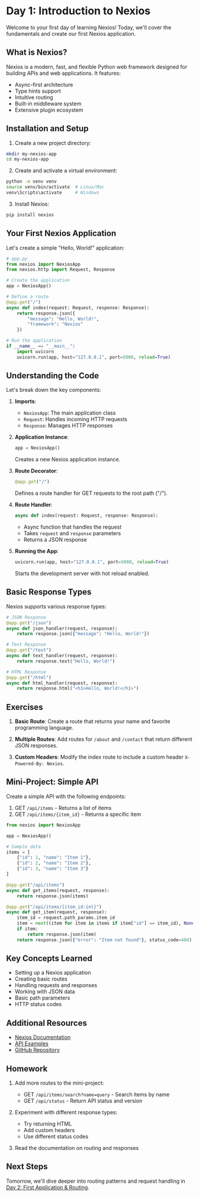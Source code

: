 # Day 1: Introduction to Nexios

Welcome to your first day of learning Nexios! Today, we'll cover the fundamentals and create our first Nexios application.

## What is Nexios?

Nexios is a modern, fast, and flexible Python web framework designed for building APIs and web applications. It features:
- Async-first architecture
- Type hints support
- Intuitive routing
- Built-in middleware system
- Extensive plugin ecosystem

## Installation and Setup

1. Create a new project directory:
```bash
mkdir my-nexios-app
cd my-nexios-app
```

2. Create and activate a virtual environment:
```bash
python -m venv venv
source venv/bin/activate  # Linux/Mac
venv\Scripts\activate     # Windows
```

3. Install Nexios:
```bash
pip install nexios
```

## Your First Nexios Application

Let's create a simple "Hello, World!" application:

```python
# app.py
from nexios import NexiosApp
from nexios.http import Request, Response

# Create the application
app = NexiosApp()

# Define a route
@app.get("/")
async def index(request: Request, response: Response):
    return response.json({
        "message": "Hello, World!",
        "framework": "Nexios"
    })

# Run the application
if __name__ == "__main__":
    import uvicorn
    uvicorn.run(app, host="127.0.0.1", port=5000, reload=True)
```

## Understanding the Code

Let's break down the key components:

1. **Imports**:
   - `NexiosApp`: The main application class
   - `Request`: Handles incoming HTTP requests
   - `Response`: Manages HTTP responses

2. **Application Instance**:
   ```python
   app = NexiosApp()
   ```
   Creates a new Nexios application instance.

3. **Route Decorator**:
   ```python
   @app.get("/")
   ```
   Defines a route handler for GET requests to the root path ("/").

4. **Route Handler**:
   ```python
   async def index(request: Request, response: Response):
   ```
   - Async function that handles the request
   - Takes `request` and `response` parameters
   - Returns a JSON response

5. **Running the App**:
   ```python
   uvicorn.run(app, host="127.0.0.1", port=5000, reload=True)
   ```
   Starts the development server with hot reload enabled.

## Basic Response Types

Nexios supports various response types:

```python
# JSON Response
@app.get("/json")
async def json_handler(request, response):
    return response.json({"message": "Hello, World!"})

# Text Response
@app.get("/text")
async def text_handler(request, response):
    return response.text("Hello, World!")

# HTML Response
@app.get("/html")
async def html_handler(request, response):
    return response.html("<h1>Hello, World!</h1>")
```

## Exercises

1. **Basic Route**:
   Create a route that returns your name and favorite programming language.

2. **Multiple Routes**:
   Add routes for `/about` and `/contact` that return different JSON responses.

3. **Custom Headers**:
   Modify the index route to include a custom header `X-Powered-By: Nexios`.

## Mini-Project: Simple API

Create a simple API with the following endpoints:
1. GET `/api/items` - Returns a list of items
2. GET `/api/items/{item_id}` - Returns a specific item

```python
from nexios import NexiosApp

app = NexiosApp()

# Sample data
items = [
    {"id": 1, "name": "Item 1"},
    {"id": 2, "name": "Item 2"},
    {"id": 3, "name": "Item 3"}
]

@app.get("/api/items")
async def get_items(request, response):
    return response.json(items)

@app.get("/api/items/{item_id:int}")
async def get_item(request, response):
    item_id = request.path_params.item_id
    item = next((item for item in items if item["id"] == item_id), None)
    if item:
        return response.json(item)
    return response.json({"error": "Item not found"}, status_code=404)
```

## Key Concepts Learned

- Setting up a Nexios application
- Creating basic routes
- Handling requests and responses
- Working with JSON data
- Basic path parameters
- HTTP status codes

## Additional Resources

- [Nexios Documentation](https://nexios.dev)
- [API Examples](https://nexios.dev/examples)
- [GitHub Repository](https://github.com/yourusername/nexios)

## Homework

1. Add more routes to the mini-project:
   - GET `/api/items/search?name=query` - Search items by name
   - GET `/api/status` - Return API status and version

2. Experiment with different response types:
   - Try returning HTML
   - Add custom headers
   - Use different status codes

3. Read the documentation on routing and responses

## Next Steps

Tomorrow, we'll dive deeper into routing patterns and request handling in [Day 2: First Application & Routing](../day02/index.md). 